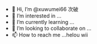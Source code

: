 - 👋 Hi, I’m @xuwumei66 次破
- 👀 I’m interested in ...
- 🌱 I’m currently learning ...
- 💞️ I’m looking to collaborate on ...
- 📫 How to reach me ...helou wii

<!---
xuwumei66/xuwumei66 is a ✨ special ✨ repository because its `README.md` (this file) appears on your GitHub profile.
You can click the Preview link to take a look at your changes.
--->
